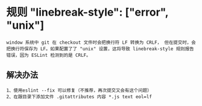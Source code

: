 # 规则 "linebreak-style": ["error", "unix"]
    window 系统中 git 在 checkout 文件时会把换行符 LF 转换为 CRLF， 但在提交时，会把换行符保存为 LF。如果配置了了 "unix" 设置，这将导致 linebreak-style 规则报告错误，因为 ESLint 检测到的是 CRLF。

## 解决办法
    1、使用eslint --fix 可以修复（不推荐，再次提交又会有这个问题）
    2、在跟目录下添加文件 .gitattributes 内容 *.js text eol=lf